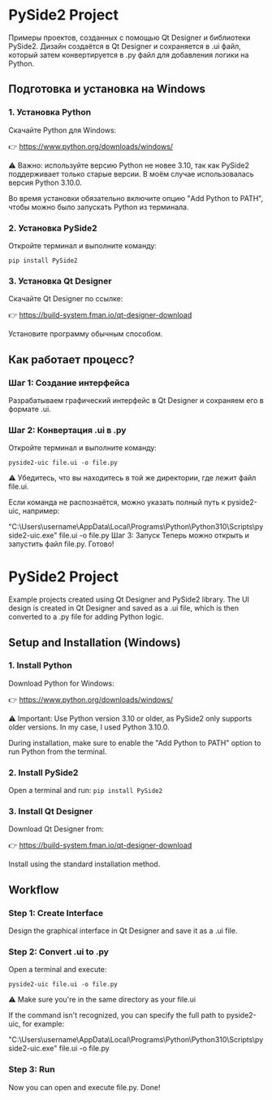 # PySide2 Project
Примеры проектов, созданных с помощью Qt Designer и библиотеки PySide2. Дизайн создаётся в Qt Designer и сохраняется в .ui файл, который затем конвертируется в .py файл для добавления логики на Python.

## Подготовка и установка на Windows
### 1. Установка Python
Скачайте Python для Windows:

👉 https://www.python.org/downloads/windows/

⚠️ Важно: используйте версию Python не новее 3.10, так как PySide2 поддерживает только старые версии. В моём случае использовалась версия Python 3.10.0.

Во время установки обязательно включите опцию "Add Python to PATH", чтобы можно было запускать Python из терминала.

### 2. Установка PySide2
Откройте терминал и выполните команду:

`pip install PySide2`

### 3. Установка Qt Designer
Скачайте Qt Designer по ссылке:

👉 https://build-system.fman.io/qt-designer-download

Установите программу обычным способом.

## Как работает процесс?
### Шаг 1: Создание интерфейса
Разрабатываем графический интерфейс в Qt Designer и сохраняем его в формате .ui.

### Шаг 2: Конвертация .ui в .py
Откройте терминал и выполните команду:

`pyside2-uic file.ui -o file.py`

⚠️ Убедитесь, что вы находитесь в той же директории, где лежит файл file.ui.

Если команда не распознаётся, можно указать полный путь к pyside2-uic, например:

"C:\Users\username\AppData\Local\Programs\Python\Python310\Scripts\pyside2-uic.exe" file.ui -o file.py
Шаг 3: Запуск
Теперь можно открыть и запустить файл file.py. Готово!

# PySide2 Project
Example projects created using Qt Designer and PySide2 library. The UI design is created in Qt Designer and saved as a .ui file, which is then converted to a .py file for adding Python logic.

## Setup and Installation (Windows)
### 1. Install Python
Download Python for Windows:

👉 https://www.python.org/downloads/windows/

⚠️ Important: Use Python version 3.10 or older, as PySide2 only supports older versions. In my case, I used Python 3.10.0.

During installation, make sure to enable the "Add Python to PATH" option to run Python from the terminal.

### 2. Install PySide2
Open a terminal and run:
`pip install PySide2`

### 3. Install Qt Designer
Download Qt Designer from:

👉 https://build-system.fman.io/qt-designer-download

Install using the standard installation method.

## Workflow
### Step 1: Create Interface
Design the graphical interface in Qt Designer and save it as a .ui file.

### Step 2: Convert .ui to .py
Open a terminal and execute:

`pyside2-uic file.ui -o file.py`

⚠️ Make sure you're in the same directory as your file.ui

If the command isn't recognized, you can specify the full path to pyside2-uic, for example:

"C:\Users\username\AppData\Local\Programs\Python\Python310\Scripts\pyside2-uic.exe" file.ui -o file.py

### Step 3: Run
Now you can open and execute file.py. Done!





